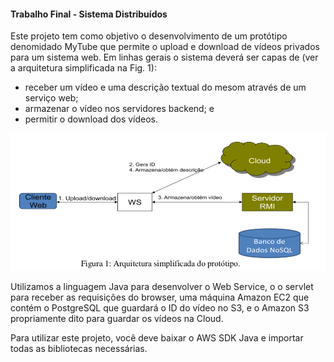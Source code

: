#### Trabalho Final - Sistema Distribuídos

Este projeto tem como objetivo o desenvolvimento de um protótipo denomidado MyTube que permite o upload e download de vídeos privados para um sistema web. Em linhas gerais o sistema deverá ser capas de (ver a arquitetura simplificada na Fig. 1):
- receber um vídeo e uma descrição textual do mesom através de um serviço web;
- armazenar o vídeo nos servidores backend; e
- permitir o download dos vídeos.

![](https://github.com/eiguike/trab-SDUFSCar/blob/master/trabFinal/fig1.png?raw=true)

Utilizamos a linguagem Java para desenvolver o Web Service, o o servlet para receber as requisições do browser, uma máquina Amazon EC2 que contém o PostgreSQL que guardará o ID do vídeo no S3, e o Amazon S3 propriamente dito para guardar os vídeos na Cloud.

Para utilizar este projeto, você deve baixar o AWS SDK Java e importar todas as bibliotecas necessárias.



